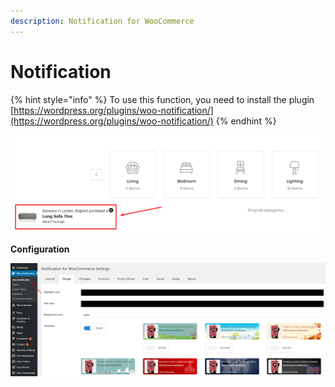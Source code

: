 ```yaml
---
description: Notification for WooCommerce
---
```


# Notification

{% hint style="info" %}
To use this function, you need to install the plugin [https://wordpress.org/plugins/woo-notification/](https://wordpress.org/plugins/woo-notification/)
{% endhint %}

![](../.gitbook/assets/woo-setting-12.png)

**Configuration**

![](../.gitbook/assets/woo-setting-12-1.png)
